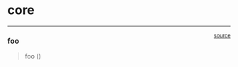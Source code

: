 # core


<!-- WARNING: THIS FILE WAS AUTOGENERATED! DO NOT EDIT! -->

------------------------------------------------------------------------

<a
href="https://github.com/frankausberlin/nbdev_tutorial/blob/main/nbdev_tutorial/core.py#L9"
target="_blank" style="float:right; font-size:smaller">source</a>

### foo

>  foo ()
